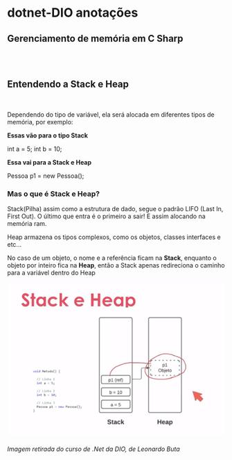 # dotnet-DIO anotações

## **Gerenciamento de memória em C Sharp**
<br/><br/>

## Entendendo a Stack e Heap

<br>

Dependendo do tipo de variável, ela será alocada em diferentes tipos de memória, por exemplo:

**Essas vão para o tipo Stack**

int a = 5;
int b = 10;

**Essa vai para a Stack e Heap**

Pessoa p1 = new Pessoa();

### Mas o que é Stack e Heap?

Stack(Pilha) assim como a estrutura de dado, segue o padrão LIFO (Last In, First Out).
O último que entra é o primeiro a sair! E assim alocando na memória ram.

Heap armazena os tipos complexos, como os objetos, classes interfaces e etc...


No caso de um objeto, o nome e a referência ficam na **Stack**, enquanto o objeto por inteiro fica na **Heap**, então a Stack apenas redireciona o caminho para a variável dentro do Heap

![Preview image](/Arquivos/stackeheap.png)
###### Imagem retirada do curso de .Net da DIO, de Leonardo Buta